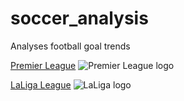 # soccer_analysis
Analyses football goal trends

[Premier League](https://www.premierleague.com/)
![Premier League logo](https://upload.wikimedia.org/wikipedia/en/thumb/f/f2/Premier_League_Logo.svg/75px-Premier_League_Logo.svg.png)

[LaLiga League](https://www.laliga.com/)
![LaLiga logo](https://assets.laliga.com/assets/logos/laliga-h/laliga-h-300x300.jpg)
